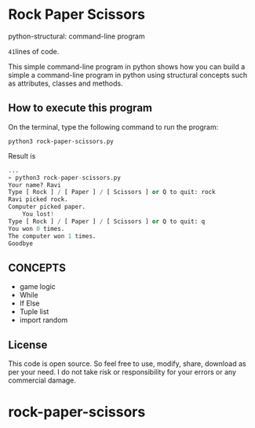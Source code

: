 # Rock Paper Scissors

python-structural:  command-line program 

`41`lines of code.

This simple command-line program in python shows how you can build a simple a command-line program in python using structural concepts
such as attributes, classes and methods. 

## How to execute this program  

On the terminal, type the following command to run the program:  

`python3 rock-paper-scissors.py`

Result is
```python
...
➢ python3 rock-paper-scissors.py
Your name? Ravi
Type [ Rock ] / [ Paper ] / [ Scissors ] or Q to quit: rock
Ravi picked rock.
Computer picked paper.
	You lost!
Type [ Rock ] / [ Paper ] / [ Scissors ] or Q to quit: q
You won 0 times.
The computer won 1 times.
Goodbye
```

## CONCEPTS
- game logic
- While
- If Else
- Tuple list
- import random

## License

This code is open source. So feel free to use, modify, share, download as per your need. I do not take risk or responsibility for your errors or any commercial damage.
# rock-paper-scissors
